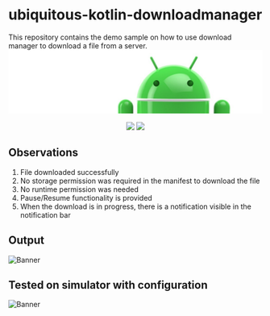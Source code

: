 # ubiquitous-kotlin-downloadmanager
This repository contains the demo sample on how to use download manager to download a file from a server. 
![Banner](https://github.com/devrath/devrath/blob/master/images/Banner.png)


<p align="center">
<a><img src="https://img.shields.io/badge/Language-Kotlin-lightgrey"></a>
<a><img src="https://img.shields.io/badge/Tool-Download--Manager-red"></a>
</p>


## Observations
1. File downloaded successfully 
2. No storage permission was required in the manifest to download the file
3. No runtime permission was needed
4. Pause/Resume functionality is provided
5. When the download is in progress, there is a notification visible in the notification bar  

## Output
![Banner](https://github.com/devrath/ubiquitous-kotlin-downloadmanager/blob/main/assets/output.jpg)

## Tested on simulator with configuration
![Banner](https://github.com/devrath/ubiquitous-kotlin-downloadmanager/blob/main/assets/simulatorSettings.png)

